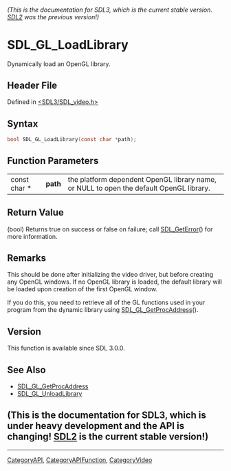 ###### (This is the documentation for SDL3, which is the current stable version. [SDL2](https://wiki.libsdl.org/SDL2/) was the previous version!)
# SDL_GL_LoadLibrary

Dynamically load an OpenGL library.

## Header File

Defined in [<SDL3/SDL_video.h>](https://github.com/libsdl-org/SDL/blob/main/include/SDL3/SDL_video.h)

## Syntax

```c
bool SDL_GL_LoadLibrary(const char *path);
```

## Function Parameters

|              |          |                                                                                         |
| ------------ | -------- | --------------------------------------------------------------------------------------- |
| const char * | **path** | the platform dependent OpenGL library name, or NULL to open the default OpenGL library. |

## Return Value

(bool) Returns true on success or false on failure; call
[SDL_GetError](SDL_GetError)() for more information.

## Remarks

This should be done after initializing the video driver, but before
creating any OpenGL windows. If no OpenGL library is loaded, the default
library will be loaded upon creation of the first OpenGL window.

If you do this, you need to retrieve all of the GL functions used in your
program from the dynamic library using
[SDL_GL_GetProcAddress](SDL_GL_GetProcAddress)().

## Version

This function is available since SDL 3.0.0.

## See Also

- [SDL_GL_GetProcAddress](SDL_GL_GetProcAddress)
- [SDL_GL_UnloadLibrary](SDL_GL_UnloadLibrary)


## (This is the documentation for SDL3, which is under heavy development and the API is changing! [SDL2](https://wiki.libsdl.org/SDL2/) is the current stable version!)



----
[CategoryAPI](CategoryAPI), [CategoryAPIFunction](CategoryAPIFunction), [CategoryVideo](CategoryVideo)

